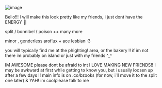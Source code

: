 ![image](https://github.com/user-attachments/assets/13199011-9636-4e4e-880f-8eb3e44697a2)


Bello!!! I will make this look pretty like my friends, i just dont have the ENERGY 💜

split / bonnibel / poison ++ many more

minor , genderless aroflux + ace lesbian :3


you will typically find me at the phighting! area, or the bakery !! if im not there im probably on island or just with my friends ^_^

IM AWESOME please dont be afraid to int I LOVE MAKING NEW FRIENDS!! I may be awkward at first while getting to know you, but i usually loosen up after a few days !!
main info is on .co/bzooks (for now, i'll move it to the split one later) & YAH! im coolplease talk to me 
